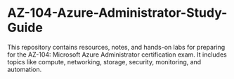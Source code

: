 # AZ-104-Azure-Administrator-Study-Guide
This repository contains resources, notes, and hands-on labs for preparing for the AZ-104: Microsoft Azure Administrator certification exam. It includes topics like compute, networking, storage, security, monitoring, and automation.
